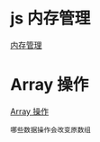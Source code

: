 # js 内存管理
[内存管理](https://developer.mozilla.org/zh-CN/docs/Web/JavaScript/Memory_Management)

# Array 操作
[Array 操作](./array.md)
```
哪些数据操作会改变原数组
```
